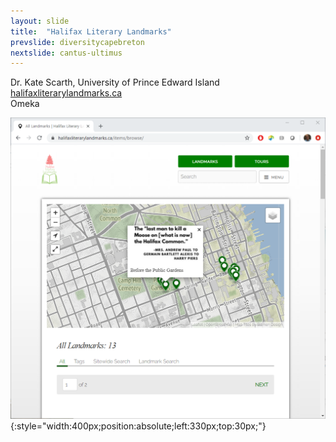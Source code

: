 ```yaml
---
layout: slide
title:  "Halifax Literary Landmarks"
prevslide: diversitycapebreton
nextslide: cantus-ultimus
---
```

Dr. Kate Scarth, University of Prince Edward Island<br/>
[halifaxliterarylandmarks.ca](https://halifaxliterarylandmarks.ca)<br/>
Omeka

![](../assets/literarylandmarks.png){:style="width:400px;position:absolute;left:330px;top:30px;"}
